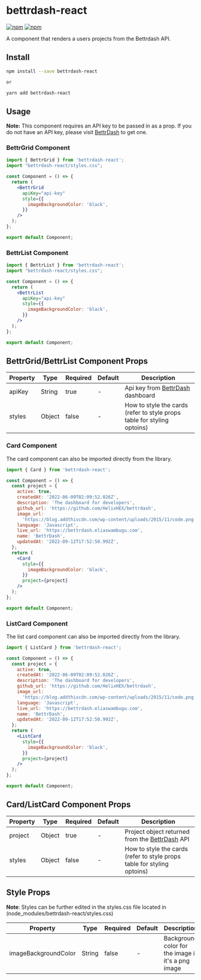 # bettrdash-react

[![npm](https://img.shields.io/npm/v/bettrdash-react.svg?color=blue&logo=npm)](https://www.npmjs.com/package/bettrdash-react) [![npm](https://img.shields.io/npm/dt/bettrdash-react.svg?color=blue&logo=npm)](https://www.npmjs.com/package/bettrdash-react)

A component that renders a users projects from the Bettrdash API.

## Install

```bash
npm install --save bettrdash-react

or

yarn add bettrdash-react
```

## Usage

**Note:** This component requires an API key to be passed in as a prop. If you do not have an API key, please visit [BettrDash](https://bettrdash.eliaswambugu.com) to get one.

### BettrGrid Component

```jsx
import { BettrGrid } from 'bettrdash-react';
import "bettrdash-react/styles.css";

const Component = () => {
  return (
    <BettrGrid
      apiKey="api-key"
      style={{
        imageBackgroundColor: 'black',
      }}
    />
  );
};

export default Component;
```


### BettrList Component

```jsx
import { BettrList } from 'bettrdash-react';
import "bettrdash-react/styles.css";

const Component = () => {
  return (
    <BettrList
      apiKey="api-key"
      style={{
        imageBackgroundColor: 'black',
      }}
    />
  );
};

export default Component;
```

## BettrGrid/BettrList Component Props

| Property | Type   | Required | Default | Description                                                             |
| -------- | ------ | -------- | ------- | ----------------------------------------------------------------------- |
| apiKey   | String | true     | -       | Api key from [BettrDash](https://bettrdash.eliaswambugu.com) dashboard  |
| styles   | Object | false    | -       | How to style the cards (refer to style props table for styling optoins) |

### Card Component

The card component can also be imported directly from the library.

```jsx
import { Card } from 'bettrdash-react';

const Component = () => {
  const project = {
    active: true,
    createdAt: '2022-06-09T02:09:52.026Z',
    description: 'The dashboard for developers',
    github_url: 'https://github.com/HelixHEX/bettrdash',
    image_url:
      'https://blog.addthiscdn.com/wp-content/uploads/2015/11/code.png',
    language: 'Javascript',
    live_url: 'https://bettrdash.eliaswambugu.com',
    name: 'BettrDash',
    updatedAt: '2022-09-12T17:52:50.992Z',
  };
  return (
    <Card
      style={{
        imageBackgroundColor: 'black',
      }}
      project={project}
    />
  );
};

export default Component;
```


### ListCard Component

The list card component can also be imported directly from the library.

```jsx
import { ListCard } from 'bettrdash-react';

const Component = () => {
  const project = {
    active: true,
    createdAt: '2022-06-09T02:09:52.026Z',
    description: 'The dashboard for developers',
    github_url: 'https://github.com/HelixHEX/bettrdash',
    image_url:
      'https://blog.addthiscdn.com/wp-content/uploads/2015/11/code.png',
    language: 'Javascript',
    live_url: 'https://bettrdash.eliaswambugu.com',
    name: 'BettrDash',
    updatedAt: '2022-09-12T17:52:50.992Z',
  };
  return (
    <ListCard
      style={{
        imageBackgroundColor: 'black',
      }}
      project={project}
    />
  );
};

export default Component;
```

## Card/ListCard Component Props

| Property | Type   | Required | Default | Description                                                                          |
| -------- | ------ | -------- | ------- | ------------------------------------------------------------------------------------ |
| project  | Object | true     | -       | Project object returned from the [BettrDash](https://bettrdash.eliaswambugu.com) API |
| styles   | Object | false    | -       | How to style the cards (refer to style props table for styling optoins)              |

## Style Props
**Note**: Styles can be further edited in the styles.css file located in (node_modules/bettrdash-react/styles.css)

| Property             | Type   | Required | Default | Description                                        |
| -------------------- | ------ | -------- | ------- | -------------------------------------------------- |
| imageBackgroundColor | String | false    | -       | Background color for the image if it's a png image |
